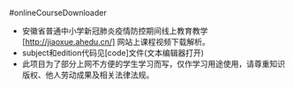 #onlineCourseDownloader
- 安徽省普通中小学新冠肺炎疫情防控期间线上教育教学[http://jiaoxue.ahedu.cn/] 网站上课程视频下载解析。
- subject和edition代码见[code]文件(文本编辑器打开)
- 此项目为了部分上网不方便的学生学习而写，仅作学习用途使用，请尊重知识版权、他人劳动成果及相关法律法规。